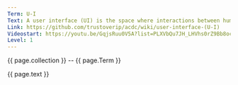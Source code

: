 ```yaml
---
Term: U-I
Text: A user interface (UI) is the space where interactions between humans and machines occur.
Link: https://github.com/trustoverip/acdc/wiki/user-interface-(U-I)
Videostart: https://youtu.be/GqjsRuu0V5A?list=PLXVbQu7JH_LHVhs0rZ9Bb8ocyKlPljkaG&t=02m16s
Level: 1
---
```


{{ page.collection }} -- {{ page.Term }}

   {{ page.text }}

